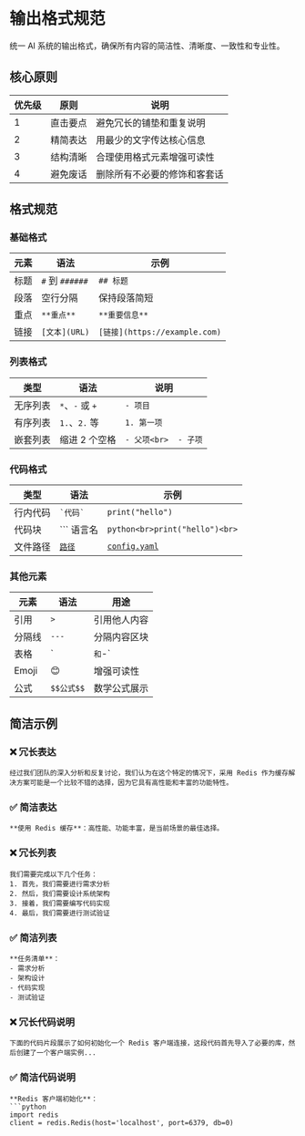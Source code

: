 # 输出格式规范

统一 AI 系统的输出格式，确保所有内容的简洁性、清晰度、一致性和专业性。

## 核心原则

| 优先级 | 原则 | 说明 |
|--------|------|------|
| 1 | 直击要点 | 避免冗长的铺垫和重复说明 |
| 2 | 精简表达 | 用最少的文字传达核心信息 |
| 3 | 结构清晰 | 合理使用格式元素增强可读性 |
| 4 | 避免废话 | 删除所有不必要的修饰和客套话 |

## 格式规范

### 基础格式

| 元素 | 语法 | 示例 |
|------|------|------|
| 标题 | `#` 到 `######` | `## 标题` |
| 段落 | 空行分隔 | 保持段落简短 |
| 重点 | `**重点**` | `**重要信息**` |
| 链接 | `[文本](URL)` | `[链接](https://example.com)` |

### 列表格式

| 类型 | 语法 | 说明 |
|------|------|------|
| 无序列表 | `*`、`-` 或 `+` | `- 项目` |
| 有序列表 | `1.`、`2.` 等 | `1. 第一项` |
| 嵌套列表 | 缩进 2 个空格 | `- 父项<br>  - 子项` |

### 代码格式

| 类型 | 语法 | 示例 |
|------|------|------|
| 行内代码 | `` `代码` `` | `print("hello")` |
| 代码块 | \`\`\` 语言名 | ```python<br>print("hello")<br>``` |
| 文件路径 | [`路径`](file/path) | [`config.yaml`](config.yaml) |

### 其他元素

| 元素 | 语法 | 用途 |
|------|------|------|
| 引用 | `>` | 引用他人内容 |
| 分隔线 | `---` | 分隔内容区块 |
| 表格 | `|` 和 `-` | 结构化数据展示 |
| Emoji | 😊 | 增强可读性 |
| 公式 | `$$公式$$` | 数学公式展示 |

## 简洁示例

### ❌ 冗长表达
```
经过我们团队的深入分析和反复讨论，我们认为在这个特定的情况下，采用 Redis 作为缓存解决方案可能是一个比较不错的选择，因为它具有高性能和丰富的功能特性。
```

### ✅ 简洁表达
```
**使用 Redis 缓存**：高性能、功能丰富，是当前场景的最佳选择。
```

### ❌ 冗长列表
```
我们需要完成以下几个任务：
1. 首先，我们需要进行需求分析
2. 然后，我们需要设计系统架构
3. 接着，我们需要编写代码实现
4. 最后，我们需要进行测试验证
```

### ✅ 简洁列表
```
**任务清单**：
- 需求分析
- 架构设计
- 代码实现
- 测试验证
```

### ❌ 冗长代码说明
```
下面的代码片段展示了如何初始化一个 Redis 客户端连接，这段代码首先导入了必要的库，然后创建了一个客户端实例...
```

### ✅ 简洁代码说明
```
**Redis 客户端初始化**：
```python
import redis
client = redis.Redis(host='localhost', port=6379, db=0)
```